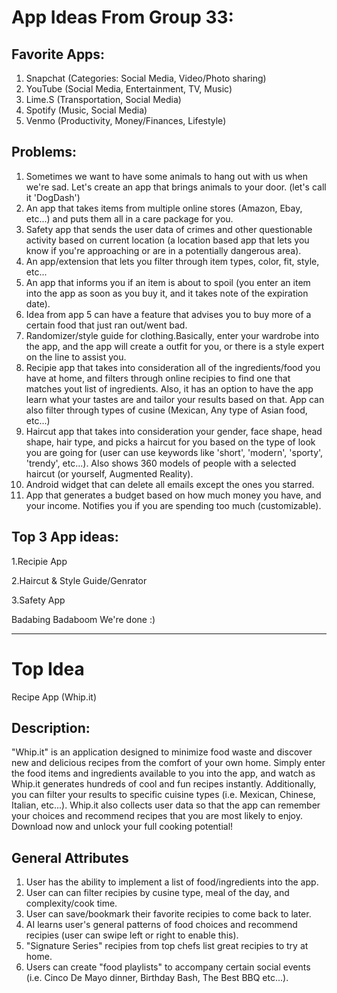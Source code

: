# App Ideas From Group 33:
## Favorite Apps:

1. Snapchat (Categories: Social Media, Video/Photo sharing)
2. YouTube (Social Media, Entertainment, TV, Music)
3. Lime.S (Transportation, Social Media)
4. Spotify (Music, Social Media)
5. Venmo (Productivity, Money/Finances, Lifestyle)

## Problems:
1. Sometimes we want to have some animals to hang out with us when we're sad. Let's create an app that brings animals to your door. (let's call it 'DogDash')
2. An app that takes items from multiple online stores (Amazon, Ebay, etc...) and puts them all in a care package for you.
3. Safety app that sends the user data of crimes and other questionable activity based on current location (a location based app that lets you know if you're approaching or are in a potentially dangerous area).
4. An app/extension that lets you filter through item types, color, fit, style, etc...
5. An app that informs you if an item is about to spoil (you enter an item into the app as soon as you buy it, and it takes note of the expiration date). 
6. Idea from app 5 can have a feature that advises you to buy more of a certain food that just ran out/went bad.
7. Randomizer/style guide for clothing.Basically, enter your wardrobe into the app, and the app will create a outfit for you, or there is a style expert on the line to assist you.
8. Recipie app that takes into consideration all of the ingredients/food you have at home, and filters through online recipies to find one that matches yout list of ingredients. Also, it has an option to have the app learn what your tastes are and tailor your results based on that. App can also filter through types of cusine (Mexican, Any type of Asian food, etc...)
9. Haircut app that takes into consideration your gender, face shape, head shape, hair type, and picks a haircut for you based on the type of look you are going for (user can use keywords like 'short', 'modern', 'sporty', 'trendy', etc...). Also shows 360 models of people with a selected haircut (or yourself, Augmented Reality).
10. Android widget that can delete all emails except the ones you starred.
11. App that generates a budget based on how much money you have, and your income. Notifies you if you are spending too much (customizable).

## Top 3 App ideas:

1.Recipie App 

2.Haircut & Style Guide/Genrator

3.Safety App

Badabing Badaboom We're done  :)

---

# Top Idea
Recipe App (Whip.it)

## Description:
"Whip.it" is an application designed to minimize food waste and discover new and delicious recipes from the comfort of your own home. Simply enter the food items and ingredients available to you into the app, and watch as Whip.it generates hundreds of cool and fun recipes instantly. Additionally, you can filter your results to specific cuisine types (i.e. Mexican, Chinese, Italian, etc...). Whip.it also collects user data so that the app can remember your choices and recommend recipes that you are most likely to enjoy. 
Download now and unlock your full cooking potential!

## General Attributes
1. User has the ability to implement a list of food/ingredients into the app.
2. User can can filter recipies by cusine type, meal of the day, and complexity/cook time. 
3. User can save/bookmark their favorite recipies to come back to later. 
4. AI learns user's general patterns of food choices and recommend recipies (user can swipe left or right to enable this).
5. "Signature Series" recipies from top chefs list great recipies to try at home.
6. Users can create "food playlists" to accompany certain social events (i.e. Cinco De Mayo dinner, Birthday Bash, The Best BBQ etc...).
